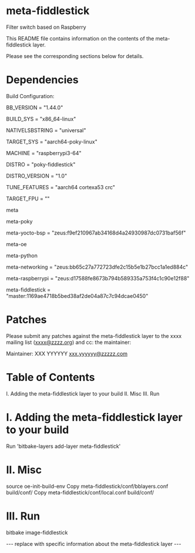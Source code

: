 # meta-fiddlestick
Filter switch based on Raspberry

This README file contains information on the contents of the meta-fiddlestick layer.

Please see the corresponding sections below for details.

Dependencies
============
Build Configuration:

BB_VERSION           = "1.44.0"

BUILD_SYS            = "x86_64-linux"

NATIVELSBSTRING      = "universal"

TARGET_SYS           = "aarch64-poky-linux"

MACHINE              = "raspberrypi3-64"

DISTRO               = "poky-fiddlestick"

DISTRO_VERSION       = "1.0"

TUNE_FEATURES        = "aarch64 cortexa53 crc"

TARGET_FPU           = ""

meta                 

meta-poky            

meta-yocto-bsp       = "zeus:f9ef210967ab34168d4a24930987dc0731baf56f"

meta-oe              

meta-python          

meta-networking      = "zeus:bb65c27a772723dfe2c15b5e1b27bcc1a1ed884c"

meta-raspberrypi     = "zeus:d17588fe8673b794b589335a753f4c1c90e12f88"

meta-fiddlestick     = "master:1169ae4718b5bed38af2de04a87c7c94dcae0450"

Patches
=======

Please submit any patches against the meta-fiddlestick layer to the xxxx mailing list (xxxx@zzzz.org)
and cc: the maintainer:

Maintainer: XXX YYYYYY <xxx.yyyyyy@zzzzz.com>

Table of Contents
=================

  I. Adding the meta-fiddlestick layer to your build
 II. Misc
 III. Run

I. Adding the meta-fiddlestick layer to your build
=================================================

Run 'bitbake-layers add-layer meta-fiddlestick'

II. Misc
========

source oe-init-build-env
Copy meta-fiddlestick/conf/bblayers.conf build/conf/
Copy meta-fiddlestick/conf/local.conf build/conf/


III. Run
========
bitbake image-fiddlestick



--- replace with specific information about the meta-fiddlestick layer ---
